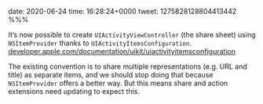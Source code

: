 date: 2020-06-24
time: 16:28:24+0000
tweet: 1275828128804413442
%%%

It’s now possible to create `UIActivityViewController` (the share sheet) using `NSItemProvider` thanks to `UIActivityItemsConfiguration`. [developer.apple.com/documentation/uikit/uiactivityitemsconfiguration](https://developer.apple.com/documentation/uikit/uiactivityitemsconfiguration)

The existing convention is to share multiple representations (e.g. URL and title) as separate items, and we should stop doing that because `NSItemProvider` offers a better way. But this means share and action extensions need updating to expect this.
